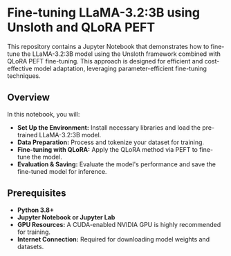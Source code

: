 # Fine-tuning LLaMA-3.2:3B using Unsloth and QLoRA PEFT

This repository contains a Jupyter Notebook that demonstrates how to fine-tune the LLaMA-3.2:3B model using the Unsloth framework combined with QLoRA PEFT fine-tuning. This approach is designed for efficient and cost-effective model adaptation, leveraging parameter-efficient fine-tuning techniques.

## Overview

In this notebook, you will:
- **Set Up the Environment:** Install necessary libraries and load the pre-trained LLaMA-3.2:3B model.
- **Data Preparation:** Process and tokenize your dataset for training.
- **Fine-tuning with QLoRA:** Apply the QLoRA method via PEFT to fine-tune the model.
- **Evaluation & Saving:** Evaluate the model's performance and save the fine-tuned model for inference.

## Prerequisites

- **Python 3.8+**
- **Jupyter Notebook or Jupyter Lab**
- **GPU Resources:** A CUDA-enabled NVIDIA GPU is highly recommended for training.
- **Internet Connection:** Required for downloading model weights and datasets.
